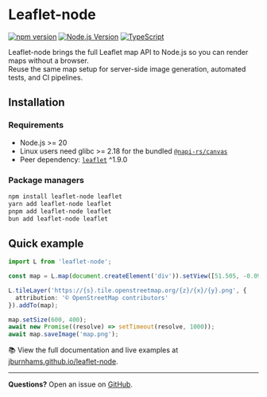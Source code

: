 # Leaflet-node

[![npm version](https://img.shields.io/npm/v/leaflet-node.svg)](https://www.npmjs.com/package/leaflet-node)
[![Node.js Version](https://img.shields.io/badge/node-%3E%3D20.0.0-brightgreen.svg)](https://nodejs.org)
[![TypeScript](https://img.shields.io/badge/TypeScript-5.6-blue.svg)](https://www.typescriptlang.org/)

Leaflet-node brings the full Leaflet map API to Node.js so you can render maps without a browser.<br>
Reuse the same map setup for server-side image generation, automated tests, and CI pipelines.

## Installation

### Requirements

- Node.js >= 20
- Linux users need glibc >= 2.18 for the bundled [`@napi-rs/canvas`](https://github.com/Brooooooklyn/canvas)
- Peer dependency: [`leaflet`](https://www.npmjs.com/package/leaflet) ^1.9.0

### Package managers

```bash
npm install leaflet-node leaflet
yarn add leaflet-node leaflet
pnpm add leaflet-node leaflet
bun add leaflet-node leaflet
```

## Quick example

```ts
import L from 'leaflet-node';

const map = L.map(document.createElement('div')).setView([51.505, -0.09], 13);

L.tileLayer('https://{s}.tile.openstreetmap.org/{z}/{x}/{y}.png', {
  attribution: '© OpenStreetMap contributors'
}).addTo(map);

map.setSize(600, 400);
await new Promise((resolve) => setTimeout(resolve, 1000));
await map.saveImage('map.png');
```

📚 View the full documentation and live examples at [jburnhams.github.io/leaflet-node](https://jburnhams.github.io/leaflet-node/).

---

**Questions?** Open an issue on [GitHub](https://github.com/jburnhams/leaflet-node/issues).
